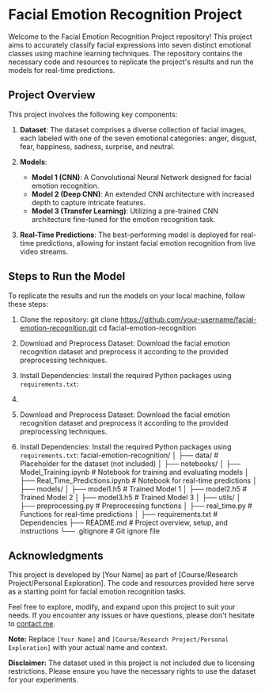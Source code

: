 # Facial Emotion Recognition Project

Welcome to the Facial Emotion Recognition Project repository! This project aims to accurately classify facial expressions into seven distinct emotional classes using machine learning techniques. The repository contains the necessary code and resources to replicate the project's results and run the models for real-time predictions.

## Project Overview

This project involves the following key components:

1. **Dataset**: The dataset comprises a diverse collection of facial images, each labeled with one of the seven emotional categories: anger, disgust, fear, happiness, sadness, surprise, and neutral.

2. **Models**:
   - **Model 1 (CNN)**: A Convolutional Neural Network designed for facial emotion recognition.
   - **Model 2 (Deep CNN)**: An extended CNN architecture with increased depth to capture intricate features.
   - **Model 3 (Transfer Learning)**: Utilizing a pre-trained CNN architecture fine-tuned for the emotion recognition task.

3. **Real-Time Predictions**: The best-performing model is deployed for real-time predictions, allowing for instant facial emotion recognition from live video streams.

## Steps to Run the Model

To replicate the results and run the models on your local machine, follow these steps:

1. Clone the repository:
git clone https://github.com/your-username/facial-emotion-recognition.git
cd facial-emotion-recognition


2. Download and Preprocess Dataset: Download the facial emotion recognition dataset and preprocess it according to the provided preprocessing techniques.

3. Install Dependencies: Install the required Python packages using `requirements.txt`:
   
4. 
2. Download and Preprocess Dataset: Download the facial emotion recognition dataset and preprocess it according to the provided preprocessing techniques.

3. Install Dependencies: Install the required Python packages using `requirements.txt`:
facial-emotion-recognition/
│
├── data/ # Placeholder for the dataset (not included)
│
├── notebooks/
│ ├── Model_Training.ipynb # Notebook for training and evaluating models
│ ├── Real_Time_Predictions.ipynb # Notebook for real-time predictions
│
├── models/
│ ├── model1.h5 # Trained Model 1
│ ├── model2.h5 # Trained Model 2
│ ├── model3.h5 # Trained Model 3
│
├── utils/
│ ├── preprocessing.py # Preprocessing functions
│ ├── real_time.py # Functions for real-time predictions
│
├── requirements.txt # Dependencies
├── README.md # Project overview, setup, and instructions
└── .gitignore # Git ignore file


## Acknowledgments

This project is developed by [Your Name] as part of [Course/Research Project/Personal Exploration]. The code and resources provided here serve as a starting point for facial emotion recognition tasks.

Feel free to explore, modify, and expand upon this project to suit your needs. If you encounter any issues or have questions, please don't hesitate to [contact me](mailto:your.email@example.com).

**Note:** Replace `[Your Name]` and `[Course/Research Project/Personal Exploration]` with your actual name and context.

**Disclaimer:** The dataset used in this project is not included due to licensing restrictions. Please ensure you have the necessary rights to use the dataset for your experiments.


